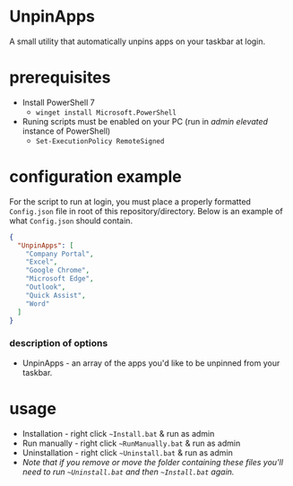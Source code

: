 # UnpinApps

A small utility that automatically unpins apps on your taskbar at login.

# prerequisites

- Install PowerShell 7
  - `winget install Microsoft.PowerShell`
- Runing scripts must be enabled on your PC (run in _admin elevated_ instance of PowerShell)
  - `Set-ExecutionPolicy RemoteSigned`

# configuration example

For the script to run at login, you must place a properly formatted `Config.json` file in root of this repository/directory. Below is an example of what `Config.json` should contain.

```json
{
  "UnpinApps": [
    "Company Portal",
    "Excel",
    "Google Chrome",
    "Microsoft Edge",
    "Outlook",
    "Quick Assist",
    "Word"
  ]
}
```

### description of options

- UnpinApps - an array of the apps you'd like to be unpinned from your taskbar.

# usage

- Installation - right click `~Install.bat` & run as admin
- Run manually - right click `~RunManually.bat` & run as admin
- Uninstallation - right click `~Uninstall.bat` & run as admin
- *Note that if you remove or move the folder containing these files you'll need to run `~Uninstall.bat` and then `~Install.bat` again.*